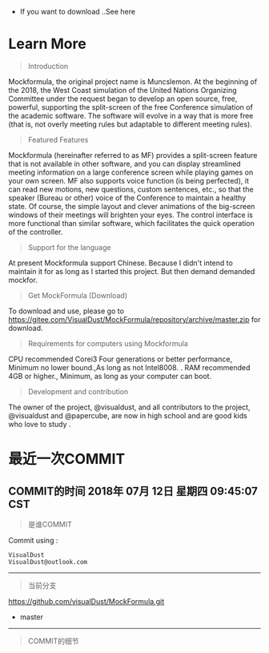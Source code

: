 
* If you want to download ..See here
# Learn More

> Introduction

Mockformula, the original project name is Muncslemon. At the beginning of the 2018, the West Coast simulation of the United Nations Organizing Committee under the request began to develop an open source, free, powerful, supporting the split-screen of the free Conference simulation of the academic software. The software will evolve in a way that is more free (that is, not overly meeting rules but adaptable to different meeting rules).


> Featured Features

Mockformula (hereinafter referred to as MF) provides a split-screen feature that is not available in other software, and you can display streamlined meeting information on a large conference screen while playing games on your own screen. MF also supports voice function (is being perfected), it can read new motions, new questions, custom sentences, etc., so that the speaker (Bureau or other) voice of the Conference to maintain a healthy state. Of course, the simple layout and clever animations of the big-screen windows of their meetings will brighten your eyes. The control interface is more functional than similar software, which facilitates the quick operation of the controller.


> Support for the language

At present Mockformula support Chinese. Because I didn't intend to maintain it for as long as I started this project. But then demand demanded mockfor.


> Get MockFormula (Download)

To download and use, please go to https://gitee.com/VisualDust/MockFormula/repository/archive/master.zip for download.


>Requirements for computers using Mockformula

CPU  recommended Corei3 Four generations or better performance,                  Minimum no lower bound.,As long as not Intel8008. .
RAM recommended 4GB or higher.,
         Minimum, as long as your computer can boot.


> Development and contribution

The owner of the project, @visualdust, and all contributors to the project, @visualdust and @papercube, are now in high school and are good kids who love to study .


# 最近一次COMMIT

COMMIT的时间
2018年 07月 12日 星期四 09:45:07 CST
---
> 是谁COMMIT

Commit using :
```
VisualDust
VisualDust@outlook.com
```
---
> 当前分支

https://github.com/visualDust/MockFormula.git
* master

---
> COMMIT的细节

